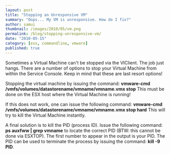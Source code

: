 ```yaml
---
layout: post
title: "Stopping an Unresponsive VM"
summary: "Oops... My VM is unresponsive. How do I fix?"
author: samui
thumbnail: /images/2010/05/vm.png
permalink: /blog/stopping-unresponsive-vm/
date: "2010-05-15"
category: [esx, commandline, vmware]
published: true
---
```


Sometimes a Virtual Machine can't be stopped via the VIClient. The job just hangs. There are a number of options to stop your Virtual Machine from within the Service Console. Keep in mind that these are last resort options!

Stopping the virtual machine by issuing the command: **vmware-cmd /vmfs/volumes/datastorename/vmname/vmname.vmx stop** This must be done on the ESX host where the Virtual Machine is running!

If this does not work, one can issue the following command: **vmware-cmd /vmfs/volumes/datastorename/vmname/vmname.vmx stop hard** This will try to kill the Virtual Machine instantly.

A final solution is to kill the PID (process ID). Issue the following command: **ps auxfww | grep vmname** to locate the correct PID (BTW: this cannot be done via ESXTOP). The first number to appear in the output is your PID. The PID can be used to terminate the process by issuing the command: **kill -9 PID**.
